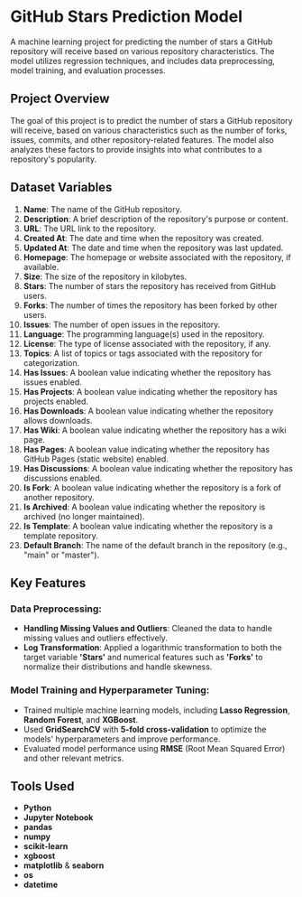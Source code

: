 # GitHub Stars Prediction Model

A machine learning project for predicting the number of stars a GitHub repository will receive based on various repository characteristics. The model utilizes regression techniques, and includes data preprocessing, model training, and evaluation processes.

## Project Overview

The goal of this project is to predict the number of stars a GitHub repository will receive, based on various characteristics such as the number of forks, issues, commits, and other repository-related features. The model also analyzes these factors to provide insights into what contributes to a repository's popularity.

## Dataset Variables

1. **Name**: The name of the GitHub repository.
2. **Description**: A brief description of the repository's purpose or content.
3. **URL**: The URL link to the repository.
4. **Created At**: The date and time when the repository was created.
5. **Updated At**: The date and time when the repository was last updated.
6. **Homepage**: The homepage or website associated with the repository, if available.
7. **Size**: The size of the repository in kilobytes.
8. **Stars**: The number of stars the repository has received from GitHub users.
9. **Forks**: The number of times the repository has been forked by other users.
10. **Issues**: The number of open issues in the repository.
11. **Language**: The programming language(s) used in the repository.
12. **License**: The type of license associated with the repository, if any.
13. **Topics**: A list of topics or tags associated with the repository for categorization.
14. **Has Issues**: A boolean value indicating whether the repository has issues enabled.
15. **Has Projects**: A boolean value indicating whether the repository has projects enabled.
16. **Has Downloads**: A boolean value indicating whether the repository allows downloads.
17. **Has Wiki**: A boolean value indicating whether the repository has a wiki page.
18. **Has Pages**: A boolean value indicating whether the repository has GitHub Pages (static website) enabled.
19. **Has Discussions**: A boolean value indicating whether the repository has discussions enabled.
20. **Is Fork**: A boolean value indicating whether the repository is a fork of another repository.
21. **Is Archived**: A boolean value indicating whether the repository is archived (no longer maintained).
22. **Is Template**: A boolean value indicating whether the repository is a template repository.
23. **Default Branch**: The name of the default branch in the repository (e.g., "main" or "master").

## Key Features

### Data Preprocessing:
- **Handling Missing Values and Outliers**: Cleaned the data to handle missing values and outliers effectively.
- **Log Transformation**: Applied a logarithmic transformation to both the target variable **'Stars'** and numerical features such as **'Forks'** to normalize their distributions and handle skewness.

### Model Training and Hyperparameter Tuning:
- Trained multiple machine learning models, including **Lasso Regression**, **Random Forest**, and **XGBoost**.
- Used **GridSearchCV** with **5-fold cross-validation** to optimize the models' hyperparameters and improve performance.
- Evaluated model performance using **RMSE** (Root Mean Squared Error) and other relevant metrics.

## Tools Used

- **Python**
- **Jupyter Notebook**
- **pandas**
- **numpy**
- **scikit-learn**
- **xgboost**
- **matplotlib** & **seaborn**
- **os**
- **datetime**

